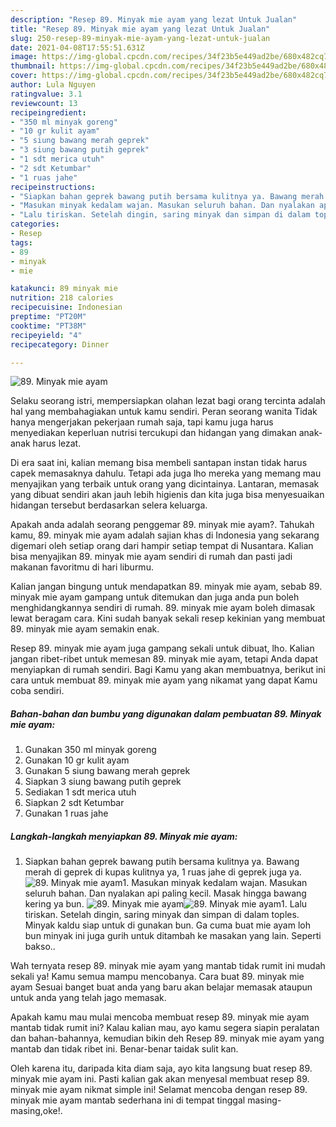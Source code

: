 ```yaml
---
description: "Resep 89. Minyak mie ayam yang lezat Untuk Jualan"
title: "Resep 89. Minyak mie ayam yang lezat Untuk Jualan"
slug: 250-resep-89-minyak-mie-ayam-yang-lezat-untuk-jualan
date: 2021-04-08T17:55:51.631Z
image: https://img-global.cpcdn.com/recipes/34f23b5e449ad2be/680x482cq70/89-minyak-mie-ayam-foto-resep-utama.jpg
thumbnail: https://img-global.cpcdn.com/recipes/34f23b5e449ad2be/680x482cq70/89-minyak-mie-ayam-foto-resep-utama.jpg
cover: https://img-global.cpcdn.com/recipes/34f23b5e449ad2be/680x482cq70/89-minyak-mie-ayam-foto-resep-utama.jpg
author: Lula Nguyen
ratingvalue: 3.1
reviewcount: 13
recipeingredient:
- "350 ml minyak goreng"
- "10 gr kulit ayam"
- "5 siung bawang merah geprek"
- "3 siung bawang putih geprek"
- "1 sdt merica utuh"
- "2 sdt Ketumbar"
- "1 ruas jahe"
recipeinstructions:
- "Siapkan bahan geprek bawang putih bersama kulitnya ya. Bawang merah di geprek di kupas kulitnya ya, 1 ruas jahe di geprek juga ya."
- "Masukan minyak kedalam wajan. Masukan seluruh bahan. Dan nyalakan api paling kecil. Masak hingga bawang kering ya bun."
- "Lalu tiriskan. Setelah dingin, saring minyak dan simpan di dalam toples. Minyak kaldu siap untuk di gunakan bun. Ga cuma buat mie ayam loh bun minyak ini juga gurih untuk ditambah ke masakan yang lain. Seperti bakso.."
categories:
- Resep
tags:
- 89
- minyak
- mie

katakunci: 89 minyak mie 
nutrition: 218 calories
recipecuisine: Indonesian
preptime: "PT20M"
cooktime: "PT38M"
recipeyield: "4"
recipecategory: Dinner

---
```



![89. Minyak mie ayam](https://img-global.cpcdn.com/recipes/34f23b5e449ad2be/680x482cq70/89-minyak-mie-ayam-foto-resep-utama.jpg)

Selaku seorang istri, mempersiapkan olahan lezat bagi orang tercinta adalah hal yang membahagiakan untuk kamu sendiri. Peran seorang  wanita Tidak hanya mengerjakan pekerjaan rumah saja, tapi kamu juga harus menyediakan keperluan nutrisi tercukupi dan hidangan yang dimakan anak-anak harus lezat.

Di era  saat ini, kalian memang bisa membeli santapan instan tidak harus capek memasaknya dahulu. Tetapi ada juga lho mereka yang memang mau menyajikan yang terbaik untuk orang yang dicintainya. Lantaran, memasak yang dibuat sendiri akan jauh lebih higienis dan kita juga bisa menyesuaikan hidangan tersebut berdasarkan selera keluarga. 



Apakah anda adalah seorang penggemar 89. minyak mie ayam?. Tahukah kamu, 89. minyak mie ayam adalah sajian khas di Indonesia yang sekarang digemari oleh setiap orang dari hampir setiap tempat di Nusantara. Kalian bisa menyajikan 89. minyak mie ayam sendiri di rumah dan pasti jadi makanan favoritmu di hari liburmu.

Kalian jangan bingung untuk mendapatkan 89. minyak mie ayam, sebab 89. minyak mie ayam gampang untuk ditemukan dan juga anda pun boleh menghidangkannya sendiri di rumah. 89. minyak mie ayam boleh dimasak lewat beragam cara. Kini sudah banyak sekali resep kekinian yang membuat 89. minyak mie ayam semakin enak.

Resep 89. minyak mie ayam juga gampang sekali untuk dibuat, lho. Kalian jangan ribet-ribet untuk memesan 89. minyak mie ayam, tetapi Anda dapat menyiapkan di rumah sendiri. Bagi Kamu yang akan membuatnya, berikut ini cara untuk membuat 89. minyak mie ayam yang nikamat yang dapat Kamu coba sendiri.

<!--inarticleads1-->

##### Bahan-bahan dan bumbu yang digunakan dalam pembuatan 89. Minyak mie ayam:

1. Gunakan 350 ml minyak goreng
1. Gunakan 10 gr kulit ayam
1. Gunakan 5 siung bawang merah geprek
1. Siapkan 3 siung bawang putih geprek
1. Sediakan 1 sdt merica utuh
1. Siapkan 2 sdt Ketumbar
1. Gunakan 1 ruas jahe




<!--inarticleads2-->

##### Langkah-langkah menyiapkan 89. Minyak mie ayam:

1. Siapkan bahan geprek bawang putih bersama kulitnya ya. Bawang merah di geprek di kupas kulitnya ya, 1 ruas jahe di geprek juga ya.
<img src="https://img-global.cpcdn.com/steps/cf5f66fba1d43056/160x128cq70/89-minyak-mie-ayam-langkah-memasak-1-foto.jpg" alt="89. Minyak mie ayam">1. Masukan minyak kedalam wajan. Masukan seluruh bahan. Dan nyalakan api paling kecil. Masak hingga bawang kering ya bun.
<img src="https://img-global.cpcdn.com/steps/ee39021c055e84b3/160x128cq70/89-minyak-mie-ayam-langkah-memasak-2-foto.jpg" alt="89. Minyak mie ayam"><img src="https://img-global.cpcdn.com/steps/f34ff14688384c62/160x128cq70/89-minyak-mie-ayam-langkah-memasak-2-foto.jpg" alt="89. Minyak mie ayam">1. Lalu tiriskan. Setelah dingin, saring minyak dan simpan di dalam toples. Minyak kaldu siap untuk di gunakan bun. Ga cuma buat mie ayam loh bun minyak ini juga gurih untuk ditambah ke masakan yang lain. Seperti bakso..




Wah ternyata resep 89. minyak mie ayam yang mantab tidak rumit ini mudah sekali ya! Kamu semua mampu mencobanya. Cara buat 89. minyak mie ayam Sesuai banget buat anda yang baru akan belajar memasak ataupun untuk anda yang telah jago memasak.

Apakah kamu mau mulai mencoba membuat resep 89. minyak mie ayam mantab tidak rumit ini? Kalau kalian mau, ayo kamu segera siapin peralatan dan bahan-bahannya, kemudian bikin deh Resep 89. minyak mie ayam yang mantab dan tidak ribet ini. Benar-benar taidak sulit kan. 

Oleh karena itu, daripada kita diam saja, ayo kita langsung buat resep 89. minyak mie ayam ini. Pasti kalian gak akan menyesal membuat resep 89. minyak mie ayam nikmat simple ini! Selamat mencoba dengan resep 89. minyak mie ayam mantab sederhana ini di tempat tinggal masing-masing,oke!.

